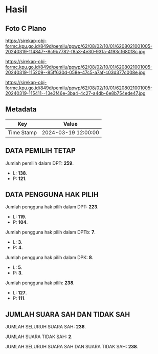 # Hasil

## Foto C Plano

https://sirekap-obj-formc.kpu.go.id/849d/pemilu/ppwp/62/08/02/10/01/6208021001005-20240319-114847--8c9b7782-f8a3-4e30-931a-4193cf680f8c.jpg

https://sirekap-obj-formc.kpu.go.id/849d/pemilu/ppwp/62/08/02/10/01/6208021001005-20240319-115209--85ff630d-058e-47c5-a7af-c03d377c008e.jpg

https://sirekap-obj-formc.kpu.go.id/849d/pemilu/ppwp/62/08/02/10/01/6208021001005-20240319-115411--13e3f46e-3ba4-4c27-a4db-6e8b754ede47.jpg


## Metadata

| Key        | Value               |
| ---------- | ------------------- |
| Time Stamp | 2024-03-19 12:00:00 |


## DATA PEMILIH TETAP

Jumlah pemilih dalam DPT: **259**.
 * L: **138**.
 * P: **121**.

## DATA PENGGUNA HAK PILIH

Jumlah pengguna hak pilih dalam DPT: **223**.
 * L: **119**.
 * P: **104**.

Jumlah pengguna hak pilih dalam DPTb: **7**.
 * L: **3**.
 * P: **4**.

Jumlah pengguna hak pilih dalam DPK: **8**.
 * L: **5**.
 * P: **3**.

Jumlah pengguna hak pilih: **238**.
 * L: **127**.
 * P: **111**.

## JUMLAH SUARA SAH DAN TIDAK SAH

JUMLAH SELURUH SUARA SAH: **236**.

JUMLAH SUARA TIDAK SAH: **2**.

JUMLAH SELURUH SUARA SAH DAN SUARA TIDAK SAH: **238**.


